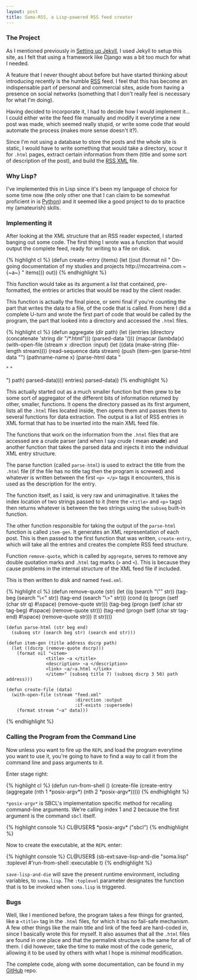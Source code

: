 ```yaml
---
layout: post
title: Soma-RSS, a Lisp-powered RSS feed creator
---
```

### The Project
As I mentioned previously in [Setting up Jekyll](http://mozartreina.com/setting-up-jekyll.html), I used Jekyll to setup this site, as I felt that using a framework like Django was a bit too much for what I needed.

A feature that I never thought about before but have started thinking about introducing recently is the humble [RSS](http://www.whatisrss.com/) feed. I feel that this has become an indispensable part of personal and commercial sites, aside from having a presence on social networks (something that I don't really feel is necessary for what I'm doing).

Having decided to incorporate it, I had to decide how I would implement it... I could either write the feed file manually and modify it everytime a new post was made, which seemed really stupid, or write some code that would automate the process (makes more sense doesn't it?).

Since I'm not using a database to store the posts and the whole site is static, I would have to write something that would take a directory, scour it for `.html` pages, extract certain information from them (title and some sort of description of the post), and build the [RSS XML](http://www.landofcode.com/rss-tutorials/rss-structure.php) file.

### Why Lisp?
I've implemented this in Lisp since it's been my language of choice for some time now (the only other one that I can claim to be somewhat proficient in is [Python](http://www.python.org/)) and it seemed like a good project to do to practice my (amateurish) skills.

### Implementing it
After looking at the XML structure that an RSS reader expected, I started banging out some code. The first thing I wrote was a function that would output the complete feed, ready for writing to a file on disk.

<section class="code">
{% highlight cl %}
    (defun create-entry (items)
      (let ((out (format nil "<?xml version='1.0'?>
                     <rss version='2.0'>
                     <channel> 
                     <title>Math, Lisp, and general hackery</title> 
                     <description>On-going documentation of my studies and projects</description> 
                     <link>http://mozartreina.com</link> 
                     ~{~a~}
                     </channel>
                     </rss>" items)))
        out))
{% endhighlight %}
</section>

This function would take as its argument a list that contained, pre-formatted, the entries or articles that would be read by the client reader.

This function is actually the final piece, or semi final if you're counting the part that writes the data to a file, of the code that is called. From here I did a complete U-turn and wrote the first part of code that would be called by the program, the part that looked into a directory and accessed the `.html` files.

<section class="code">
{% highlight cl %}
    (defun aggregate (dir path)
      (let ((entries (directory (concatenate 'string dir "/*.html")))
            (parsed-data '()))
        (mapcar (lambda(x)
                  (with-open-file (stream x
                                          :direction :input)
                    (let ((data (make-string (file-length stream))))
                      (read-sequence data stream)
                      (push (item-gen (parse-html data "<title>" "</title>")
                                      (pathname-name x)
                                      (parse-html data "<p>" "</p>")
                                      path)
                            parsed-data))))
                entries)
        parsed-data))
{% endhighlight %}
</section>

This actually started out as a much smaller function but then grew to be some sort of aggregator of the different bits of information returned by other, smaller, functions. It opens the directory passed as its first argument, lists all the `.html` files located inside, then opens them and passes them to several functions for data extraction. The output is a list of RSS entries in XML format that has to be inserted into the main XML feed file.

The functions that work on the information from the `.html` files that are accessed are a crude parser (and when I say crude I mean ***crude***) and another function that takes the parsed data and injects it into the individual XML entry structure.

The parse function (called `parse-html`) is used to extract the title from the `.html` file (if the file has no title tag then the program is screwed) and whatever is written between the first `<p> </p>` tags it encounters, this is used as the description for the entry.

The function itself, as I said, is very raw and  unimaginative. It takes the index location of two strings passed to it (here the `<title>` and `<p>` tags) then returns whatever is between the two strings using the `subseq` built-in function.

The other function responsible for taking the output of the `parse-html` function is called `item-gen`. It generates an XML representation of each post. This is then passed to the first function that was written, `create-entry`, which will take all the entries and creates the complete RSS feed structure.

Function `remove-quote`, which is called by `aggregate`, serves to remove any double quotation marks and `.html` tag marks (`>` and `<`). This is because they cause problems in the internal structure of the XML feed file if included.

This is then written to disk and named `feed.xml`.

<section class="code">
{% highlight cl %}
    (defun remove-quote (str)
      (let ((q (search "\"" str))
            (tag-beg (search "\<" str))
            (tag-end (search "\>" str)))
        (cond (q (progn (setf (char str q) #\space)
                        (remove-quote str)))
              (tag-beg (progn (setf (char str tag-beg) #\space)
                              (remove-quote str)))
              (tag-end (progn (setf (char str tag-end) #\space)
                              (remove-quote str)))
              (t str))))

    (defun parse-html (str beg end)
      (subseq str (search beg str) (search end str)))

    (defun item-gen (title address dscrp path)
      (let ((dscrp (remove-quote dscrp)))
        (format nil "<item>
                   <title> ~a </title>
                   <description> ~a </description>
                   <link> ~a/~a.html </link>
                   </item>" (subseq title 7) (subseq dscrp 3 50) path address)))

    (defun create-file (data)
      (with-open-file (stream "feed.xml"
                              :direction :output
                              :if-exists :supersede)
        (format stream "~a" data)))
{% endhighlight %}
</section>

### Calling the Program from the Command Line
Now unless you want to fire up the `REPL` and load the program everytime you want to use it, you're going to have to find a way to call it from the command line and pass arguments to it.

Enter stage right:
<section class="code">
{% highlight cl %}
    (defun run-from-shell ()
      (create-file (create-entry (aggregate (nth 1 *posix-argv*) (nth 2 *posix-argv*)))))
{% endhighlight %}
</section>

`*posix-argv*` is SBCL's implementation specific method for recalling command-line arguments. We're calling index 1 and 2 because the first argument is the command `sbcl` itself.

<section class="shell">
{% highlight console %}
CL@USER$ *posix-argv*
("sbcl")
{% endhighlight %}
</section>

Now to create the executable, at the `REPL` enter:
<section class="shell">
{% highlight console %}
CL@USER$ (sb-ext:save-lisp-and-die "soma.lisp" :toplevel #'run-from-shell :executable t)
{% endhighlight %}
</section>

`save-lisp-and-die` will save the present runtime environment, including variables, to `soma.lisp`. The `:toplevel` parameter designates the function that is to be invoked when `soma.lisp` is triggered.

### Bugs
Well, like I mentioned before, the program takes a few things for granted, like a `<title>` tag in the `.html` files, for which it has no fail-safe mechanism. A few other things like the main title and link of the feed are hard-coded in, since I basically wrote this for myself. It also assumes that all the `.html` files are found in one place and that the permalink structure is the same for all of them. I did however, take the time to make most of the code generic, allowing it to be used by others with what I hope is *minimal* modification.

The complete code, along with some documentation, can be found in my [GitHub](https://github.com/paradigmshift/soma-rss) repo.

